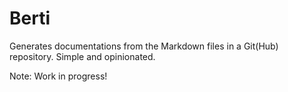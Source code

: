 Berti
=====

Generates documentations from the Markdown files in a Git(Hub) repository.
Simple and opinionated.

Note: Work in progress!
